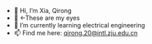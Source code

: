 - 👋 Hi, I’m Xia, Qirong
- 👀 <-These are my eyes
- 🌱 I’m currently learning electrical engineering
- 📫 Find me here: qirong.20@intl.zju.edu.cn

<!---
pseudo-xqr/pseudo-xqr is a ✨ special ✨ repository because its `README.md` (this file) appears on your GitHub profile.
You can click the Preview link to take a look at your changes.
--->
